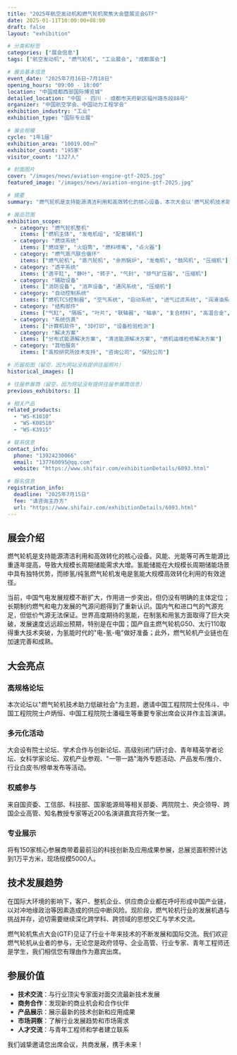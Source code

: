 ```yaml
---
title: "2025年航空发动机和燃气轮机聚焦大会暨展览会GTF"
date: 2025-01-11T10:00:00+08:00
draft: false
layout: "exhibition"

# 分类和标签
categories: ["展会信息"]
tags: ["航空发动机", "燃气轮机", "工业展会", "成都展会"]

# 展会基本信息
event_date: "2025年7月16日~7月18日"
opening_hours: "09:00 - 18:00"
location: "中国成都西部国际博览城"
detailed_location: "中国 - 四川 - 成都市天府新区福州路东段88号"
organizer: "中国航空学会、中国动力工程学会"
exhibition_industry: "工业"
exhibition_type: "国际专业展"

# 展会规模
cycle: "1年1届"
exhibition_area: "10019.00㎡"
exhibitor_count: "195家"
visitor_count: "1327人"

# 封面图片
cover: "/images/news/aviation-engine-gtf-2025.jpg"
featured_image: "/images/news/aviation-engine-gtf-2025.jpg"

# 摘要
summary: "燃气轮机是支持能源清洁利用和高效转化的核心设备，本次大会以'燃气轮机技术助力低碳社会'为主题，汇聚国内外专家学者，展示航空发动机和燃气轮机领域最前沿的科技成果。"

# 展品范围
exhibition_scope:
  - category: "燃气轮机整机"
    items: ["燃机主体", "发电机组", "配套辅机"]
  - category: "燃烧系统"
    items: ["燃烧室", "火焰筒", "燃料喷嘴", "点火器"]
  - category: "燃气蒸汽联合循环"
    items: ["燃气轮机", "蒸汽轮机", "余热锅炉", "发电机", "鼓风机", "压缩机"]
  - category: "透平系统"
    items: ["透平缸", "静叶", "转子", "气封", "排气扩压器", "压缩机"]
  - category: "辅助设备"
    items: ["消防设备", "消声设备", "通风系统", "压缩机"]
  - category: "自动控制系统"
    items: ["燃机TCS控制器", "空气系统", "启动系统", "进气过滤系统", "润滑油系统", "冷却系统", "燃料系统", "控制设备及阀门管道", "测量系统及传感器系统"]
  - category: "结构部件"
    items: ["气缸", "隔板", "叶片", "联轴器", "轴承", "复合材料", "高温合金", "锻件", "阀门", "涂层"]
  - category: "系统仿真"
    items: ["计算机软件", "3D打印", "设备检验检测"]
  - category: "解决方案"
    items: ["分布式能源解决方案", "清洁能源解决方案", "燃机运维检修解决方案"]
  - category: "其他服务"
    items: ["高校研究所技术支持", "咨询公司", "保险公司"]

# 历届视图（留空，因为网站没有提供往届照片）
historical_images: []

# 往届参展商（留空，因为网站没有提供往届参展商信息）
previous_exhibitors: []

# 相关产品
related_products:
  - "WS-K1010"
  - "WS-K08510"
  - "WS-K3915"

# 联系信息
contact_info:
  phone: "13924230066"
  email: "137760095@qq.com"
  website: "https://www.shifair.com/exhibitionDetails/6093.html"

# 报名信息
registration_info:
  deadline: "2025年7月15日"
  fee: "请咨询主办方"
  url: "https://www.shifair.com/exhibitionDetails/6093.html"
---
```


## 展会介绍

燃气轮机是支持能源清洁利用和高效转化的核心设备。风能、光能等可再生能源比重逐年提高，导致大规模长周期储能需求大增。氢能储能在大规模长周期储能场景中具有独特优势，而掺氢/纯氢燃气轮机发电是氢能大规模高效转化利用的有效途径。

当前，中国气电发展规模不断扩大，作用进一步突出，但仍没有明确的主体定位；长期制约燃气和电力发展的气源问题得到了重新认识。国内气和进口气的气源充足，但低价气源无法保证。世界高度期待的氢能，在制氢和用氢方面取得了巨大突破，发展速度远远超出预期，特别是在中国；国产自主燃气轮机G50、太行110取得重大技术突破，为氢能时代的"电-氢-电"做好准备；此外，燃气轮机产业链也在加速完善和成熟。

## 大会亮点

### 高规格论坛
本次论坛以"燃气轮机技术助力低碳社会"为主题，邀请中国工程院院士倪伟斗、中国工程院院士卢炳恒、中国工程院院士潘福生等重要专家出席会议并作主旨演讲。

### 多元化活动
大会设有院士论坛、学术合作与创新论坛、高级别闭门研讨会、青年精英学者论坛、女科学家论坛、双机产业参观、"一带一路"海外专题活动、产品发布/推介、行业白皮书/榜单发布等活动。

### 权威参与
来自国资委、工信部、科技部、国家能源局等相关部委、两院院士、央企领导、跨国企业高管、知名教授专家等近200名演讲嘉宾将齐聚一堂。

### 专业展示
将有150家核心参展商带着最前沿的科技创新及应用成果参展，总展览面积预计达到1万平方米，现场规模5000人。

## 技术发展趋势

在国际大环境的影响下，客户、整机企业、供应商企业都在呼吁形成中国产业链，以对冲地缘政治等因素造成的供应中断风险。现阶段，燃气轮机行业的发展机遇与挑战并存，迫切需要继续深化跨学科、跨领域的思想交汇与学术交流。

燃气轮机焦点大会(GTF)见证了行业十年来技术的不断发展和国际交流。我们欢迎燃气轮机从业者的参与，无论您是政府领导、企业高管、行业专家、青年工程师还是学生，我们相信您有理由作为嘉宾出席。

## 参展价值

- **技术交流**：与行业顶尖专家面对面交流最新技术发展
- **商务合作**：发现新的商业机会和合作伙伴
- **产品展示**：展示最新的技术创新和应用成果
- **市场洞察**：了解行业发展趋势和市场需求
- **人才交流**：与青年工程师和学者建立联系

我们诚挚邀请您出席会议，共商发展，携手未来！
